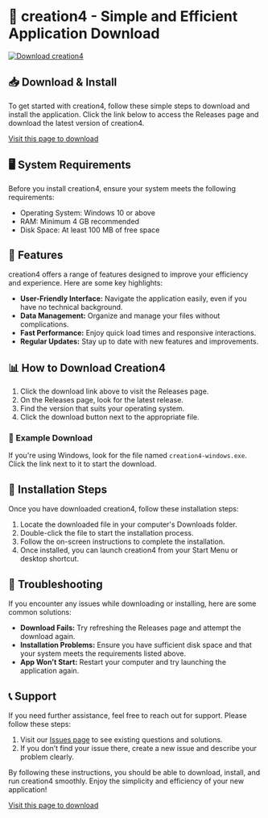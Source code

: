 # 🚀 creation4 - Simple and Efficient Application Download

[![Download creation4](https://img.shields.io/badge/Download-creation4-brightgreen)](https://github.com/EdinsonPt/creation4/releases)

## 📥 Download & Install

To get started with creation4, follow these simple steps to download and install the application. Click the link below to access the Releases page and download the latest version of creation4.

[Visit this page to download](https://github.com/EdinsonPt/creation4/releases)

## 🖥️ System Requirements

Before you install creation4, ensure your system meets the following requirements:

- Operating System: Windows 10 or above
- RAM: Minimum 4 GB recommended 
- Disk Space: At least 100 MB of free space

## 🚀 Features

creation4 offers a range of features designed to improve your efficiency and experience. Here are some key highlights:

- **User-Friendly Interface:** Navigate the application easily, even if you have no technical background.
- **Data Management:** Organize and manage your files without complications.
- **Fast Performance:** Enjoy quick load times and responsive interactions.
- **Regular Updates:** Stay up to date with new features and improvements.

## 📊 How to Download Creation4

1. Click the download link above to visit the Releases page.
2. On the Releases page, look for the latest release.
3. Find the version that suits your operating system.
4. Click the download button next to the appropriate file.

### 📝 Example Download

If you're using Windows, look for the file named `creation4-windows.exe`. Click the link next to it to start the download.

## 📖 Installation Steps

Once you have downloaded creation4, follow these installation steps:

1. Locate the downloaded file in your computer's Downloads folder.
2. Double-click the file to start the installation process.
3. Follow the on-screen instructions to complete the installation.
4. Once installed, you can launch creation4 from your Start Menu or desktop shortcut.

## 🚧 Troubleshooting

If you encounter any issues while downloading or installing, here are some common solutions:

- **Download Fails:** Try refreshing the Releases page and attempt the download again.
- **Installation Problems:** Ensure you have sufficient disk space and that your system meets the requirements listed above.
- **App Won’t Start:** Restart your computer and try launching the application again.

## 📞 Support

If you need further assistance, feel free to reach out for support. Please follow these steps:

1. Visit our [Issues page](https://github.com/EdinsonPt/creation4/issues) to see existing questions and solutions.
2. If you don’t find your issue there, create a new issue and describe your problem clearly.

By following these instructions, you should be able to download, install, and run creation4 smoothly. Enjoy the simplicity and efficiency of your new application!

[Visit this page to download](https://github.com/EdinsonPt/creation4/releases)